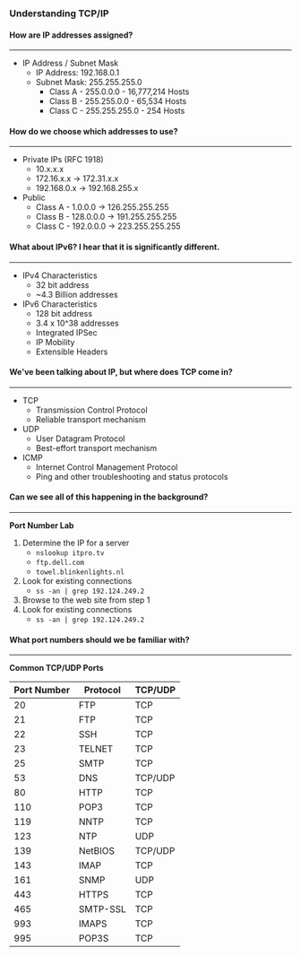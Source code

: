 ### Understanding TCP/IP

#### How are IP addresses assigned?

---

- IP Address / Subnet Mask
  - IP Address: 192.168.0.1
  - Subnet Mask: 255.255.255.0
    - Class A - 255.0.0.0 - 16,777,214 Hosts
    - Class B - 255.255.0.0 - 65,534 Hosts
    - Class C - 255.255.255.0 - 254 Hosts

#### How do we choose which addresses to use?

---

- Private IPs (RFC 1918)
  - 10.x.x.x
  - 172.16.x.x -> 172.31.x.x
  - 192.168.0.x -> 192.168.255.x
- Public
  - Class A - 1.0.0.0 -> 126.255.255.255
  - Class B - 128.0.0.0 -> 191.255.255.255
  - Class C - 192.0.0.0 -> 223.255.255.255

#### What about IPv6? I hear that it is significantly different.

---

- IPv4 Characteristics
  - 32 bit address
  - ~4.3 Billion addresses
- IPv6 Characteristics
  - 128 bit address
  - 3.4 x 10^38 addresses
  - Integrated IPSec
  - IP Mobility
  - Extensible Headers

#### We've been talking about IP, but where does TCP come in?

---

- TCP
  - Transmission Control Protocol
  - Reliable transport mechanism
- UDP
  - User Datagram Protocol
  - Best-effort transport mechanism
- ICMP
  - Internet Control Management Protocol
  - Ping and other troubleshooting and status protocols

#### Can we see all of this happening in the background?

---

**Port Number Lab**

1. Determine the IP for a server
   - `nslookup itpro.tv`
   - `ftp.dell.com`
   - `towel.blinkenlights.nl`
2. Look for existing connections
   - `ss -an | grep 192.124.249.2`
3. Browse to the web site from step 1
4. Look for existing connections
   - `ss -an | grep 192.124.249.2`

#### What port numbers should we be familiar with?

---

**Common TCP/UDP Ports**

| Port Number | Protocol | TCP/UDP |
| ----------- | -------- | ------- |
| 20          | FTP      | TCP     |
| 21          | FTP      | TCP     |
| 22          | SSH      | TCP     |
| 23          | TELNET   | TCP     |
| 25          | SMTP     | TCP     |
| 53          | DNS      | TCP/UDP |
| 80          | HTTP     | TCP     |
| 110         | POP3     | TCP     |
| 119         | NNTP     | TCP     |
| 123         | NTP      | UDP     |
| 139         | NetBIOS  | TCP/UDP |
| 143         | IMAP     | TCP     |
| 161         | SNMP     | UDP     |
| 443         | HTTPS    | TCP     |
| 465         | SMTP-SSL | TCP     |
| 993         | IMAPS    | TCP     |
| 995         | POP3S    | TCP     |
